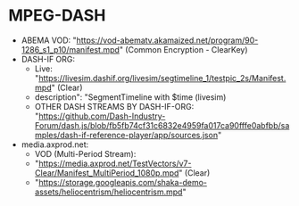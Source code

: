 # MPEG-DASH    

- ABEMA VOD: "https://vod-abematv.akamaized.net/program/90-1286_s1_p10/manifest.mpd" (Common Encryption - ClearKey)
- DASH-IF ORG:
  -  Live: "https://livesim.dashif.org/livesim/segtimeline_1/testpic_2s/Manifest.mpd" (Clear)
    - description": "SegmentTimeline with $time (livesim)
  - OTHER DASH STREAMS BY DASH-IF-ORG: "https://github.com/Dash-Industry-Forum/dash.js/blob/fb5fb74cf31c6832e4959fa017ca90fffe0abfbb/samples/dash-if-reference-player/app/sources.json"
- media.axprod.net:
  -  VOD (Multi-Period Stream):
    - "https://media.axprod.net/TestVectors/v7-Clear/Manifest_MultiPeriod_1080p.mpd" (Clear)
    - "https://storage.googleapis.com/shaka-demo-assets/heliocentrism/heliocentrism.mpd"